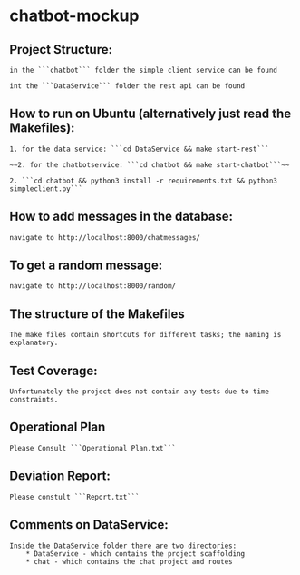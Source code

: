 # chatbot-mockup


## Project Structure:
	in the ```chatbot``` folder the simple client service can be found

	int the ```DataService``` folder the rest api can be found


## How to run on Ubuntu (alternatively just read the Makefiles):
	
	1. for the data service: ```cd DataService && make start-rest```

	~~2. for the chatbotservice: ```cd chatbot && make start-chatbot```~~

	2. ```cd chatbot && python3 install -r requirements.txt && python3 simpleclient.py```


## How to add messages in the database:

	navigate to http://localhost:8000/chatmessages/


## To get a random message:

	navigate to http://localhost:8000/random/

## The structure of the Makefiles

	The make files contain shortcuts for different tasks; the naming is explanatory.

## Test Coverage:
	
	Unfortunately the project does not contain any tests due to time constraints.

## Operational Plan

	Please Consult ```Operational Plan.txt```

## Deviation Report:
	
	Please constult ```Report.txt```


## Comments on DataService:
	
	Inside the DataService folder there are two directories:
		* DataService - which contains the project scaffolding
		* chat - which contains the chat project and routes



